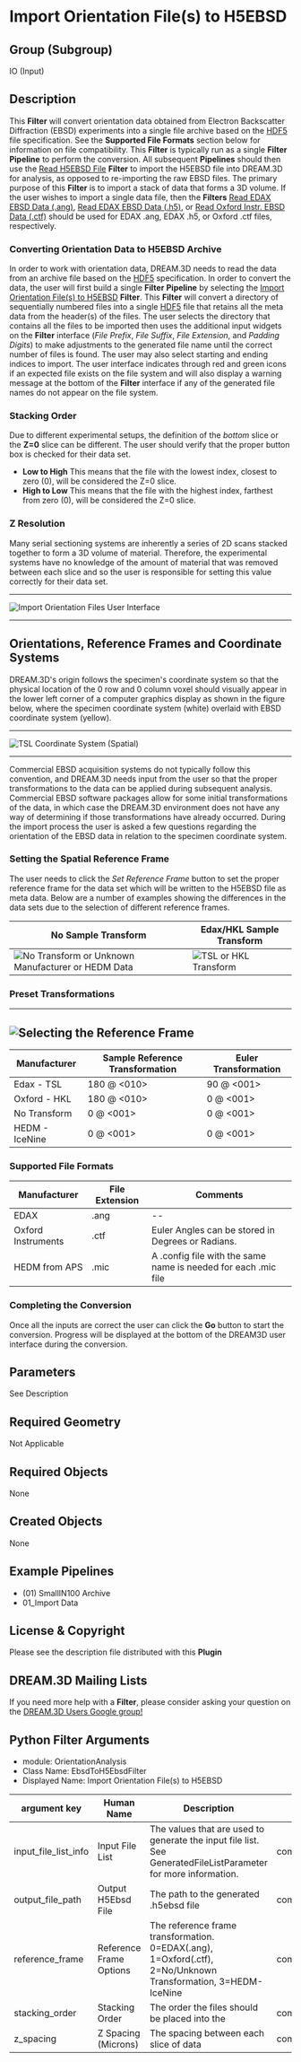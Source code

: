 # Import Orientation File(s) to H5EBSD

## Group (Subgroup) ##

IO (Input)

## Description ##

This **Filter** will convert orientation data obtained from Electron Backscatter Diffraction (EBSD) experiments into a single file archive based on the [HDF5](http://www.hdfgroup.org) file specification. See the **Supported File Formats** section below for information on file compatibility. This **Filter** is typically run as a single **Filter** **Pipeline** to perform the conversion. All subsequent **Pipelines** should then use the [Read H5EBSD File](readh5ebsd.html) **Filter** to import the H5EBSD file into DREAM.3D for analysis, as opposed to re-importing the raw EBSD files.  The primary purpose of this **Filter** is to import a stack of data that forms a 3D volume.  If the user wishes to import a single data file, then the **Filters** [Read EDAX EBSD Data (.ang)](ReadAngData.html ""), [Read EDAX EBSD Data (.h5)](ReadEdaxH5Data.html ""), or [Read Oxford Instr. EBSD Data (.ctf)](ReadCtfData.html "") should be used for EDAX .ang, EDAX .h5, or Oxford .ctf files, respectively.

### Converting Orientation Data to H5EBSD Archive ###

In order to work with orientation data, DREAM.3D needs to read the data from an archive file based on the [HDF5](http://www.hdfgroup.org) specification. In order to convert the data, the user will first build a single **Filter** **Pipeline** by selecting the [Import Orientation File(s) to H5EBSD](EbsdToH5Ebsd.html "") **Filter**. This **Filter** will convert a directory of sequentially numbered files into a single [HDF5](http://www.hdfgroup.org) file that retains all the meta data from the header(s) of the files. The user selects the directory that contains all the files to be imported then uses the additional input widgets on the **Filter** interface (_File Prefix_, _File Suffix_, _File Extension_, and _Padding Digits_) to make adjustments to the generated file name until the correct number of files is found. The user may also select starting and ending indices to import. The user interface indicates through red and green icons if an expected file exists on the file system and will also display a warning message at the bottom of the **Filter** interface if any of the generated file names do not appear on the file system.

### Stacking Order ###

Due to different experimental setups, the definition of the _bottom_ slice or the **Z=0** slice can be different. The user should verify that the proper button box is checked for their data set. 

+ **Low to High** This means that the file with the lowest index, closest to zero (0), will be considered the Z=0 slice.
+ **High to Low** This means that the file with the highest index, farthest from zero (0), will be considered the Z=0 slice.

### Z Resolution ###

Many serial sectioning systems are inherently a series of 2D scans stacked together to form a 3D volume of material. Therefore, the experimental systems have no knowledge of the amount of material that was removed between each slice and so the user is responsible for setting this value correctly for their data set.

-----

![Import Orientation Files User Interface](Images/EbsdToH5Ebsd_Image_1.png)

-----

## Orientations, Reference Frames and Coordinate Systems ##

DREAM.3D's origin follows the specimen's coordinate system so that the physical location of the 0 row and 0 column voxel should visually appear in the lower left corner of a computer graphics display as shown in the figure below, where the specimen coordinate system (white) overlaid with EBSD coordinate system (yellow).

-----

![TSL Coordinate System (Spatial)](Images/EbsdToH5Ebsd_CoordinateSystem.png)

-----

Commercial EBSD acquisition systems do not typically follow this convention, and DREAM.3D needs input from the user so that the proper transformations to the data can be applied during subsequent analysis. Commercial EBSD software packages allow for some initial transformations of the data, in which case the DREAM.3D environment does not have any way of determining if those transformations have already occurred. During the import process the user is asked a few questions regarding the orientation of the EBSD data in relation to the specimen coordinate system.

### Setting the Spatial Reference Frame ###

The user needs to click the _Set Reference Frame_ button to set the proper reference frame for the data set which will be written to the H5EBSD file as meta data. Below are a number of examples showing the differences in the data sets due to the selection of different reference frames.

| No Sample Transform | Edax/HKL Sample Transform |
|--|--|
|  ![No Transform or Unknown Manufacturer or HEDM Data](Images/EbsdToH5Ebsd_NoUnknown_HEDM_RefFrame.png) | ![TSL or HKL Transform](Images/EbsdToH5Ebsd_EDAX_HKL_RefFrame.png)  |


### Preset Transformations ###

-----
![Selecting the Reference Frame](Images/EbsdToH5Ebsd_ReferenceFrameDialog.png)
-----

| Manufacturer | Sample Reference Transformation | Euler Transformation |  
|  ------| ------| ------|  
| Edax - TSL | 180 @ <010> | 90 @ <001> |
| Oxford - HKL | 180 @ <010> | 0 @ <001> |  
| No Transform | 0 @ <001> | 0 @ <001>
| HEDM - IceNine| 0 @ <001> | 0 @ <001>

### Supported File Formats ###

| Manufacturer  | File Extension | Comments |  
|---------------|----------------|----------|  
| EDAX  | .ang | --|  
| Oxford Instruments | .ctf | Euler Angles can be stored in Degrees or Radians. |  
| HEDM from APS | .mic | A .config file with the same name is needed for each .mic file |

### Completing the Conversion ###

Once all the inputs are correct the user can click the **Go** button to start the conversion. Progress will be displayed at the bottom of the DREAM3D user interface during the conversion.

## Parameters ##

See Description

## Required Geometry ##

Not Applicable

## Required Objects ##

None

## Created Objects ##

None

## Example Pipelines ##

+ (01) SmallIN100 Archive
+ 01_Import Data

## License & Copyright ##

Please see the description file distributed with this **Plugin**

## DREAM.3D Mailing Lists ##

If you need more help with a **Filter**, please consider asking your question on the [DREAM.3D Users Google group!](https://groups.google.com/forum/?hl=en#!forum/dream3d-users)


## Python Filter Arguments

+ module: OrientationAnalysis
+ Class Name: EbsdToH5EbsdFilter
+ Displayed Name: Import Orientation File(s) to H5EBSD

| argument key | Human Name | Description | Parameter Type |
|--------------|------------|-------------|----------------|
| input_file_list_info | Input File List | The values that are used to generate the input file list. See GeneratedFileListParameter for more information. | complex.GeneratedFileListParameter |
| output_file_path | Output H5Ebsd File | The path to the generated .h5ebsd file | complex.FileSystemPathParameter |
| reference_frame | Reference Frame Options | The reference frame transformation. 0=EDAX(.ang), 1=Oxford(.ctf), 2=No/Unknown Transformation, 3=HEDM-IceNine | complex.ChoicesParameter |
| stacking_order | Stacking Order | The order the files should be placed into the  | complex.ChoicesParameter |
| z_spacing | Z Spacing (Microns) | The spacing between each slice of data | complex.Float32Parameter |

